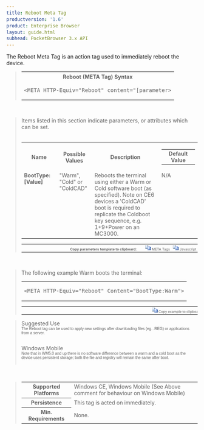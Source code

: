 ```yaml
---
title: Reboot Meta Tag
productversion: '1.6'
product: Enterprise Browser
layout: guide.html
subhead: PocketBrowser 3.x API
---
```


The Reboot Meta Tag is an action tag used to immediately reboot the device.

<div id="SyntaxSpan" style="display:block">
<blockquote>
<table class="clsSyntax" cellspacing="1" cellpadding="3" width="95%">
<tr>
<th class="clsSyntaxHeadings">Reboot (META Tag) Syntax
</th>
</tr>
<tr>
<td class="clsSyntaxCells">
<pre class="clsSyntaxCells">&lt;META HTTP-Equiv="Reboot" content="[parameter&gt;</pre>
</td>
</tr>
</table>
</blockquote><br></div>
<div id="ParametersWSpan" style="display:block">
<blockquote>
Items listed in this section indicate parameters, or attributes which can be set.
<BR><BR><table class="clsSyntax" cellspacing="1" cellpadding="3" width="95%">
<col width="20%">
<col width="20%">
<col width="38%">
<col width="22%">
<tr>
<th class="clsSyntaxHeadings">Name</th>
<th class="clsSyntaxHeadings">Possible Values</th>
<th class="clsSyntaxHeadings">Description</th>
<th class="clsSyntaxHeadings">
<table cellspacing="0" cellpadding="0">
<tr>
<td width="85%" class="clsSyntaxHeadings" style="border-bottom-style: none;">Default Value</td>
</tr>
</table>
</th>
</tr>
<tr>
<td valign="top" class="clsSyntaxCells"><b>BootType:[Value]
	</b></td>
<td valign="top" class="clsSyntaxCells">"Warm", "Cold" or "ColdCAD"</td>
<td valign="top" class="clsSyntaxCells">Reboots the terminal using either a Warm or Cold software boot (as specified).  Note on CE6 devices a 'ColdCAD' boot is required to replicate the Coldboot key sequence, e.g. 1+9+Power on an MC3000.</td>
<td valign="top" class="clsSyntaxCells">N/A</td>
</tr>
</table>
<table cellspacing="1" cellpadding="3" width="95%">
<col width="78%">
<col width="8%">
<col width="1%">
<col width="5%">
<col width="1%">
<col width="5%">
<col width="2%">
<tr align="right">
<td></td>
<td valign="bottom" style="border-bottom-style: none;font-weight:normal;font-size:xx-small;"><nobr><b>Copy parameters template to clipboard:</b></nobr></td>
<td></td>
<td valign="bottom" style="border-bottom-style: none;font-weight:normal;font-size:xx-small;"><nobr><img id="imgCopyDefaultsW" alt="Copy META Tag template to clipboard" onclick="CopyTemplate('txtMETATemplateW')" onmouseover="this.style.cursor='hand'" src="../Resources/CopyDefaults.gif">
META Tags
</nobr></td>
<td></td>
<td valign="middle" style="border-bottom-style: none;font-weight:normal;font-size:xx-small;"><nobr><img id="imgCopyDefaultsW" alt="Copy Javascript template to clipboard" onclick="CopyTemplate('txtJavascriptTemplateW')" onmouseover="this.style.cursor='hand'" src="../Resources/CopyDefaults.gif">
Javascript
</nobr></td>
<td></td>
</tr>
</table>
<div style="display:none"><textarea id="txtMETATemplateW">&lt;!-- 
The Reboot META Tag is an action tag used to reboot the terminal immediately.
--&gt;

&lt;!-- &lt;META HTTP-Equiv="Reboot" Content="BootType:[Value]"&gt; --&gt;      &lt;!-- Reboots the terminal using either a Warm or Cold software boot (as specified).  Note on CE6 devices a 'ColdCAD' boot is required to replicate the Coldboot key sequence, e.g. 1+9+Power on an MC3000. --&gt;</textarea></div>
<div style="display:none"><textarea id="txtJavascriptTemplateW">&lt;script&gt;
/*
The Reboot META Tag is an action tag used to reboot the terminal immediately.
*/

function doRebootInit()
{
var objGeneric = new ActiveXObject("PocketBrowser.Generic");

//objGeneric.InvokeMETAFunction('Reboot', 'BootType:[Value]');      /* Reboots the terminal using either a Warm or Cold software boot (as specified).  Note on CE6 devices a 'ColdCAD' boot is required to replicate the Coldboot key sequence, e.g. 1+9+Power on an MC3000. */

}
&lt;/script&gt;</textarea></div>
</blockquote><br></div>

<div id="ExamplesSpan" style="display:block">
<blockquote>
<p>The following example Warm boots the terminal:</p>
<table class="clsSyntax" cellspacing="1" cellpadding="3" width="95%">
<tr>
<td>
<pre class="clsSyntaxCells">
&lt;META HTTP-Equiv="Reboot" Content="BootType:Warm"&gt;
</pre>
</td>
</tr>
</table>
<table cellspacing="1" cellpadding="3" width="95%">
<col width="85%">
<col width="15%">
<tr align="right">
<td></td>
<td valign="bottom" style="border-bottom-style: none;font-weight:normal;font-size:xx-small;"><nobr><img id="imgCopyDefaults" alt="Copy example to clipboard" onmouseover="this.style.cursor='hand'" src="../Resources/CopyDefaults.gif" onclick="CopyTemplate('ID0EHB');">
Copy example to clipboard
</nobr></td>
</tr>
</table>
<div id="Examples" style="display:none"><textarea id="ID0EHB">&lt;!-- 
The following example Warm boots the terminal:
--&gt;

&lt;META HTTP-Equiv="Reboot" Content="BootType:Warm"&gt;
</textarea></div>
</blockquote>
</div>
<div id="RemarksSpan" style="display:block">
<blockquote>
<DIV class="clsRef">Suggested Use</DIV>
<DIV style="font-family:verdana,arial,helvetica;font-size:x-small;">
The Reboot tag can be used to apply new settings after downloading files (eg. .REG) or applications from a server.
</DIV>
<pre style="font-family:courier;font-size:small;"></pre>
<DIV class="clsRef">Windows Mobile</DIV>
<DIV style="font-family:verdana,arial,helvetica;font-size:x-small;">
Note that in WM5.0 and up there is no software difference between a warm and a cold boot as the device uses persistent storage; both the file and registry will remain the same after boot.
</DIV>
<pre style="font-family:courier;font-size:small;"></pre>
</blockquote><br></div>
<div id="InfoSpan" style="display:block">
<blockquote>
<table>
<tr>
<th>Supported Platforms</th>
<td>Windows CE, Windows Mobile (See Above comment for behaviour on Windows Mobile)</td>
</tr>
<tr>
<th>Persistence</th>
<td>This tag is acted on immediately.</td>
</tr>
<tr>
<th>Min. Requirements</th>
<td>None.</td>
</tr>
</table>
</blockquote><br></div>
<div id="DefaultParamsSpan" style="display:none">
<pre><textarea id="DefaultParameters"></textarea></pre>
</div>
